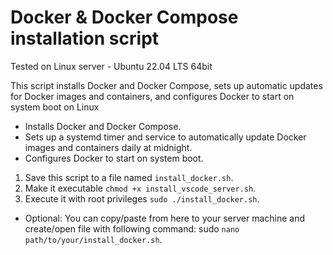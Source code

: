 # Docker & Docker Compose installation script

Tested on Linux server - Ubuntu 22.04 LTS 64bit

This script installs Docker and Docker Compose, sets up automatic updates for Docker images and containers, and configures Docker to start on system boot on Linux

* Installs Docker and Docker Compose.
* Sets up a systemd timer and service to automatically update Docker images and containers daily at midnight.
* Configures Docker to start on system boot.

1. Save this script to a file named `install_docker.sh`. 
2. Make it executable `chmod +x install_vscode_server.sh`.
3. Execute it with root privileges `sudo ./install_docker.sh`.

* Optional: You can copy/paste from here to your server machine and create/open file with following command: sudo `nano path/to/your/install_docker.sh`.

